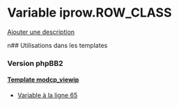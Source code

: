 # Variable iprow.ROW_CLASS
[Ajouter une description](https://fa-tvars.appspot.com/iprow.ROW_CLASS)

n## Utilisations dans les templates

### Version phpBB2

#### [Template modcp_viewip](subsilver/modcp_viewip.md)
* [Variable à la ligne 65](../subsilver/modcp_viewip.tpl#L65)
